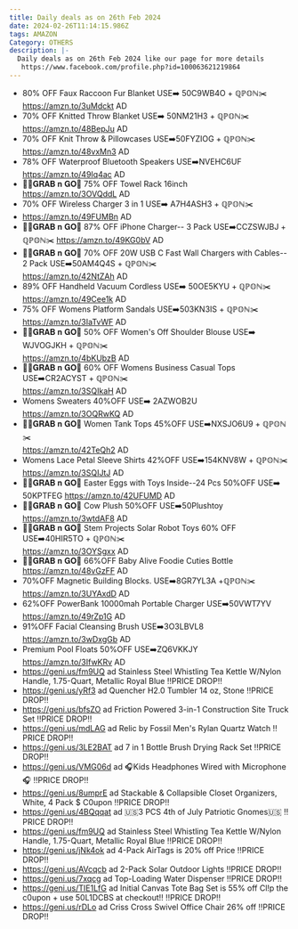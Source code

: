 ```yaml
---
title: Daily deals as on 26th Feb 2024
date: 2024-02-26T11:14:15.986Z
tags: AMAZON
Category: OTHERS
description: |-
  Daily deals as on 26th Feb 2024 like our page for more details
   https://www.facebook.com/profile.php?id=100063621219864
---
```

* 80% OFF
   Faux Raccoon Fur Blanket
  USE➡️ 50C9WB4O + ℚℙ𝕆ℕ✂️ 
  https://amzn.to/3uMdckt
  AD
* 70% OFF
   Knitted Throw Blanket
  USE➡️ 50NM21H3 + ℚℙ𝕆ℕ✂️ 
  https://amzn.to/48BepJu
  AD
* 70% OFF 
   Knit Throw & Pillowcases
  USE➡️50FYZIOG + ℚℙ𝕆ℕ✂️\
  https://amzn.to/48vxMn3
  AD
* 78% OFF
   Waterproof Bluetooth Speakers
  USE➡️NVEHC6UF
  https://amzn.to/49Iq4ac
  AD
* 🏃‍♀️𝐆𝐑𝐀𝐁 𝐧 𝐆𝐎🏃
  75% OFF
  Towel Rack 16inch\
  https://amzn.to/3OVQddL
  AD
* 70% OFF 
  Wireless Charger  3 in 1
  USE➡️ A7H4ASH3 + ℚℙ𝕆ℕ✂️  
* https://amzn.to/49FUMBn
  AD
* 🏃‍♀️𝐆𝐑𝐀𝐁 𝐧 𝐆𝐎🏃
  87% OFF 
  iPhone Charger-- 3 Pack 
  USE➡️CCZSWJBJ + ℚℙ𝕆ℕ✂️ 
  https://amzn.to/49KG0bV
  AD
* 🏃‍♀️𝐆𝐑𝐀𝐁 𝐧 𝐆𝐎🏃
  70% OFF
   20W USB C Fast Wall Chargers with Cables-- 2 Pack
  USE➡️50AM4Q4S + ℚℙ𝕆ℕ✂️\
  https://amzn.to/42NtZAh
  AD
* 89% OFF
   Handheld Vacuum Cordless
  USE➡️ 50OE5KYU + ℚℙ𝕆ℕ✂️\
  https://amzn.to/49Cee1k
  AD
* 75% OFF
   Womens Platform Sandals
  USE➡️503KN3IS + ℚℙ𝕆ℕ✂️\
  https://amzn.to/3IaTvWF
  AD
* 🏃‍♀️𝐆𝐑𝐀𝐁 𝐧 𝐆𝐎🏃
  50% OFF
   Women's Off Shoulder Blouse
  USE➡️ WJVOGJKH + ℚℙ𝕆ℕ✂️\
  https://amzn.to/4bKUbzB
  AD
* 🏃‍♀️𝐆𝐑𝐀𝐁 𝐧 𝐆𝐎🏃
  60% OFF
   Womens Business Casual Tops
  USE➡️CR2ACYST + ℚℙ𝕆ℕ✂️\
  https://amzn.to/3SQIkaH
  AD
* Womens Sweaters
  40%OFF
  USE➡️ 2AZWOB2U 
  https://amzn.to/3OQRwKQ
  AD
* 🏃‍♀️𝐆𝐑𝐀𝐁 𝐧 𝐆𝐎🏃
   Women Tank Tops
  45%OFF
  USE➡️NXSJO6U9 + ℚℙ𝕆ℕ✂️\
  https://amzn.to/42TeQh2
  AD
*  Womens Lace Petal Sleeve Shirts
  42%OFF
  USE➡️154KNV8W  + ℚℙ𝕆ℕ✂️\
  https://amzn.to/3SQIJtJ
  AD
* 🏃‍♀️𝐆𝐑𝐀𝐁 𝐧 𝐆𝐎🏃
  Easter Eggs with Toys Inside--24 Pcs
  50%OFF
  USE➡️ 50KPTFEG
  https://amzn.to/42UFUMD
  AD
* 🏃‍♀️𝐆𝐑𝐀𝐁 𝐧 𝐆𝐎🏃
   Cow Plush
  50%OFF
  USE➡️50Plushtoy
  https://amzn.to/3wtdAF8
  AD
* 🏃‍♀️𝐆𝐑𝐀𝐁 𝐧 𝐆𝐎🏃
   Stem Projects Solar Robot Toys
  60% OFF
  USE➡️40HIR5TO + ℚℙ𝕆ℕ✂️\
  https://amzn.to/3OYSgxx
  AD
* 🏃‍♀️𝐆𝐑𝐀𝐁 𝐧 𝐆𝐎🏃
  66%OFF
  Baby Alive Foodie Cuties Bottle
  https://amzn.to/48vGzFF
  AD
* 70%OFF
  Magnetic Building Blocks.
  USE➡️8GR7YL3A +ℚℙ𝕆ℕ✂️
  https://amzn.to/3UYAxdD
  AD
* 62%OFF
  PowerBank 10000mah Portable
  Charger
  USE➡️50VWT7YV
  https://amzn.to/49rZp1G
  AD
* 91%OFF
  Facial Cleansing Brush 
  USE➡️3O3LBVL8
  https://amzn.to/3wDxgGb
  AD
* Premium Pool Floats 
  50%OFF
  USE➡️ZQ6VKKJY
  https://amzn.to/3IfwKRv
  AD
* https://geni.us/fm9UQ  ad
  Stainless Steel Whistling Tea Kettle W/Nylon Handle, 1.75-Quart, Metallic Royal Blue
  ‼PRICE DROP‼
* https://geni.us/yRf3   ad
  Quencher H2.0 Tumbler 14 oz, Stone
  ‼PRICE DROP‼
* https://geni.us/bfsZO   ad
  Friction Powered 3-in-1 Construction Site Truck Set
  ‼PRICE DROP‼
* https://geni.us/mdLAG   ad
  Relic by Fossil Men's Rylan Quartz Watch
  ‼PRICE DROP‼
* https://geni.us/3LE2BAT   ad
  7 in 1 Bottle Brush Drying Rack Set
  ‼PRICE DROP‼
* https://geni.us/VMG06d   ad
  🎧Kids Headphones Wired with Microphone🎧
  ‼PRICE DROP‼
* https://geni.us/8umprE   ad
  Stackable & Collapsible Closet Organizers, White, 4 Pack
  $ C0upon
  ‼PRICE DROP‼
* https://geni.us/4BQqqat   ad
  🇺🇸3 PCS 4th of July Patriotic Gnomes🇺🇸
  ‼PRICE DROP‼
* https://geni.us/fm9UQ  ad
  Stainless Steel Whistling Tea Kettle W/Nylon Handle, 1.75-Quart, Metallic Royal Blue
  ‼PRICE DROP‼
* https://geni.us/jNk4ok   ad
  4-Pack AirTags is 20% off Price 
  ‼PRICE DROP‼
* https://geni.us/AVcqcb   ad
  2-Pack Solar Outdoor Lights 
  ‼PRICE DROP‼
* https://geni.us/7xqcg  ad
  Top-Loading Water Dispenser 
  ‼PRICE DROP‼
* https://geni.us/TIE1LfG   ad
  Initial Canvas Tote Bag Set is 55% off 
  Cl!p the c0upon + use 50L1DCBS at checkout!!
  ‼PRICE DROP‼
* https://geni.us/rDLo   ad
  Criss Cross Swivel Office Chair 
  26% off 
  ‼PRICE DROP‼
